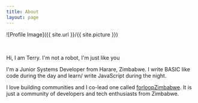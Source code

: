 ```yaml
---
title: About
layout: page
---
```

![Profile Image]({{ site.url }}/{{ site.picture }})

<br/>
<p>Hi, I am Terry. I'm not a robot, I'm just like you</p>
<p>I'm a Junior Systems Developer from Harare, Zimbabwe. I write BASIC like code during the day and learn/ write JavaScript during the night. </p>
<p>I love building communities and I co-lead one called <a href="https://forloopzim.co.zw" target="_blank">forloopZimbabwe</a>. It is just a community of developers and tech enthusiasts from Zimbabwe.</p>

<!-- <h2>Skills</h2>
<ul class="skill-list">
	<li>HTML - Jade - Haml - Erb</li>
	<li>Responsive (Mobile First)</li>
	<li>CSS (Stylus, Sass, Less)</li>
	<li>Css Frameworks (Bootstrap, Foundation)</li>
	<li>Javascript (Design Patterns, Testes)</li>
	<li>NodeJS</li>
	<li>AngularJS - ReactJS</li>
	<li>Grunt - Gulp - Yeoman</li>
	<li>Git</li>
	<li>PHP</li>
	<li>Python</li>
	<li>MySQL - MongoDB</li>
	<li>Scrum and Kanban</li>
	<li>TDD e Continuous Integration</li>
</ul>

<h2>Projects</h2>

<ul>
	<li><a href="https://github.com/">Lorem Lorem</a></li>
	<li><a href="https://github.com/">Ipsum Dolor</a></li>
	<li><a href="https://github.com/">Dolor Lorem</a></li>
</ul> -->
